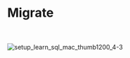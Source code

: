 # Migrate<br><br>
![setup_learn_sql_mac_thumb1200_4-3](https://user-images.githubusercontent.com/89424202/145732285-4f048ff3-3036-4671-9997-1ee9301ed7fb.jpg)
